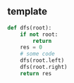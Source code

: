 ## template

```python
def dfs(root):
    if not root:
        return
    res = 0
    # some code
    dfs(root.left)
    dfs(root.right)
    return res
```